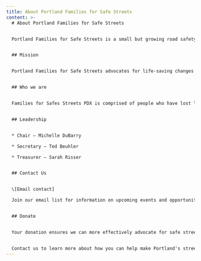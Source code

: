 ```yaml
---
title: About Portland Families for Safe Streets
content: >-
  # About Portland Families for Safe Streets


  Portland Families for Safe Streets is a small but growing road safety organization. Whether you have been directly impacted by road violence or an ally to the road safety movement, you are welcome to join our community of road-safety advocates. 


  ## Mission


  Portland Families for Safe Streets advocates for life-saving changes throughout our transportation system that will prevent crashes.


  ## Who we are


  Families for Safes Streets PDX is comprised of people who have lost loved ones or have been directly impacted by road traffic violence. We advocate for safe streets in a variety of ways, including working with local and state leaders, supporting life-saving legislation, critiquing roadway design, and more. All safe-streets allies are welcome to join FSS.


  ## Leadership


  * Chair – Michelle DuBarry

  * Secretary – Ted Beuhler

  * Treasurer – Sarah Risser


  ## Contact Us


  \[Email contact]

  Join our email list for information on upcoming events and opportunities. We anticipate one or two email messages per month.


  ## Donate


  Your donation ensures we can more effectively advocate for safe streets and provide support to those directly impacted by traffic violence.


  Contact us to learn more about how you can help make Portland's streets safer for everyone.
---
```

